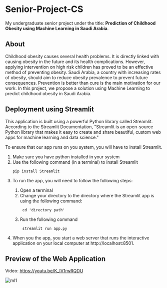 # Senior-Project-CS
My undergraduate senior project under the title: **Prediction of Childhood Obesity using Machine Learning in Saudi Arabia**.

## About
Childhood obesity causes several health problems. It is directly linked with causing obesity in the future and its health complications. However, applying intervention
on high risk children has proved to be an effective method of preventing obesity. Saudi Arabia, a country with increasing rates of obesity, should aim to reduce obesity prevalence to prevent future consequences. Prevention is better than cure is the main motivation for our work. In this project, we propose a solution using Machine Learning to predict childhood obesity in Saudi Arabia.

## Deployment using Streamlit
This application is built using a powerful Python library called Streamlit. According to the Streamlit Documentation, "Streamlit is an open-source Python library that makes it easy to create and share beautiful, custom web apps for machine learning and data science."

To ensure that our app runs on you system, you will have to install Streamlit.
<ol>
  <li> Make sure you have python installed in your system </li>
  <li> Use the following command (in a terminal) to install Streamlit </li>
  
    
    pip install Streamlit 
    
  
  <li> To run the app, you will need to follow the following steps: </li>
  <ol>
    <li> Open a terminal </li>
    <li> Change your directory to the directory where the Streamlit app is using the following command: </li> 
    
     cd 'directory path'  
    
   <li> Run the following command </li>
      
     streamlit run app.py 
      
  </ol>
  <li> When you the app, you start a web server that runs the interactive application on your local computer at http://localhost:8501. </li>
</ol> 

## Preview of the Web Application

Video: 
https://youtu.be/K_IV1rwRQDU

![ml1](https://user-images.githubusercontent.com/47666430/170698436-b6370a6c-ac5c-4874-b628-c23e6894d99e.jpg)


